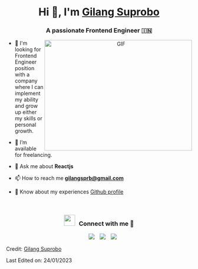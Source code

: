 <h1 align="center">Hi 👋, I'm <a href="https://100rabhcsmc.github.io/Me.io/" target="blank">
Gilang Suprobo</a></h1>
<h3 align="center">A passionate Frontend Engineer &#127470;&#127475</h3>

<a target="_blank" align="center">
  <img align="right" top="500" height="300" width="400" alt="GIF" src="https://media.giphy.com/media/SWoSkN6DxTszqIKEqv/giphy.gif">
</a>

- 🌱 I'm looking for Frontend Engineer position with a company where I can implement my ability
and grow up either my skills or personal growth.

- 🤝 I’m available for freelancing.

- 💬 Ask me about **Reactjs**

- 📫 How to reach me **gilangsprb@gmail.com**

- 📄 Know about my experiences <a href="https://github.com/gilangsup" target="blank">Github profile</a>
<br/>
<h3 align="center" > <img src="https://media.giphy.com/media/iY8CRBdQXODJSCERIr/giphy.gif" width="30" height="30" style="margin-right: 10px;">Connect with me 🤝 </h3>

<p align="center">

 <div align="center"  class="icons-social" style="margin-left: 10px;">
        <a style="margin-left: 10px;"  target="_blank" href="https://www.linkedin.com/in/gilang-suprobo-653706172/">
			<img src="https://img.icons8.com/doodle/40/000000/linkedin--v2.png"></a>
        <a style="margin-left: 10px;" target="_blank" href="https://github.com/gilangsup">
		<img src="https://img.icons8.com/doodle/40/000000/github--v1.png"></a>
        <a style="margin-left: 10px;" target="_blank" href="https://www.instagram.com/gilangsprb/">
			<img src="https://img.icons8.com/doodle/40/000000/instagram-new--v2.png"></a>
      </div>

</p>


Credit: [Gilang Suprobo](https://github.com/gilangsup)

Last Edited on: 24/01/2023
